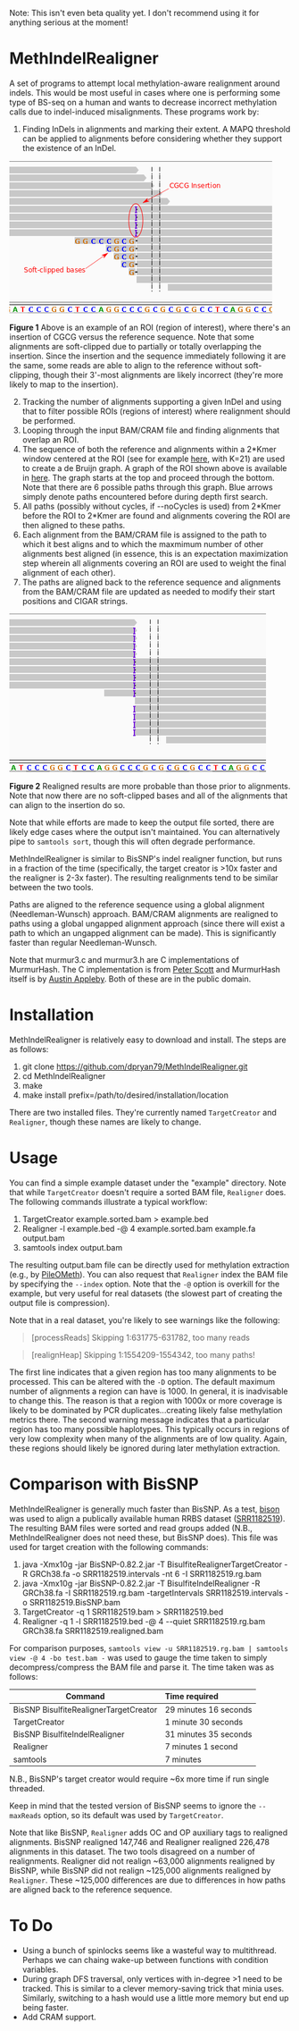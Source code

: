 Note: This isn't even beta quality yet. I don't recommend using it for anything serious at the moment!

MethIndelRealigner
==================
A set of programs to attempt local methylation-aware realignment around indels. This would be most useful in cases where one is performing some type of BS-seq on a human and wants to decrease incorrect methylation calls due to indel-induced misalignments. These programs work by:
 1. Finding InDels in alignments and marking their extent. A MAPQ threshold can be applied to alignments before considering whether they support the existence of an InDel.

   ![An example ROI due to an insertion](https://raw.githubusercontent.com/dpryan79/MethIndelRealigner/master/images/InDelExample.annotated.png)

   **Figure 1** Above is an example of an ROI (region of interest), where there's an insertion of CGCG versus the reference sequence. Note that some alignments are soft-clipped due to partially or totally overlapping the insertion. Since the insertion and the sequence immediately following it are the same, some reads are able to align to the reference without soft-clipping, though their 3'-most alignments are likely incorrect (they're more likely to map to the insertion).

 2. Tracking the number of alignments supporting a given InDel and using that to filter possible ROIs (regions of interest) where realignment should be performed.
 3. Looping through the input BAM/CRAM file and finding alignments that overlap an ROI.
 4. The sequence of both the reference and alignments within a 2\*Kmer window centered at the ROI (see for example [here](http://raw.githubusercontent.com/dpryan79/MethIndelRealigner/master/images/BigWindowForKmerExample.annotated.png), with K=21) are used to create a de Bruijn graph. A graph of the ROI shown above is available in [here](http://raw.githubusercontent.com/dpryan79/MethIndelRealigner/master/images/graph.pdf). The graph starts at the top and proceed through the bottom. Note that there are 6 possible paths through this graph. Blue arrows simply denote paths encountered before during depth first search.
 5. All paths (possibly without cycles, if --noCycles is used) from 2\*Kmer before the ROI to 2\*Kmer are found and alignments covering the ROI are then aligned to these paths.
 6. Each alignment from the BAM/CRAM file is assigned to the path to which it best aligns and to which the maxmimum number of other alignments best aligned (in essence, this is an expectation maximization step wherein all alignments covering an ROI are used to weight the final alignment of each other).
 7. The paths are aligned back to the reference sequence and alignments from the BAM/CRAM file are updated as needed to modify their start positions and CIGAR strings.

   ![Post-realignment](https://raw.githubusercontent.com/dpryan79/MethIndelRealigner/master/images/RealignedExample.png)

   **Figure 2** Realigned results are more probable than those prior to alignments. Note that now there are no soft-clipped bases and all of the alignments that can align to the insertion do so.

Note that while efforts are made to keep the output file sorted, there are likely edge cases where the output isn't maintained. You can alternatively pipe to `samtools sort`, though this will often degrade performance.

MethIndelRealigner is similar to BisSNP's indel realigner function, but runs in a fraction of the time (specifically, the target creator is >10x faster and the realigner is 2-3x faster). The resulting realignments tend to be similar between the two tools.

Paths are aligned to the reference sequence using a global alignment (Needleman-Wunsch) approach. BAM/CRAM alignments are realigned to paths using a global ungapped alignment approach (since there will exist a path to which an ungapped alignment can be made). This is significantly faster than regular Needleman-Wunsch.

Note that murmur3.c and murmur3.h are C implementations of MurmurHash. The C implementation is from [Peter Scott](https://github.com/PeterScott/murmur3) and MurmurHash itself is by [Austin Appleby](https://code.google.com/p/smhasher/wiki/MurmurHash3). Both of these are in the public domain.

Installation
============
MethIndelRealigner is relatively easy to download and install. The steps are as follows:
 1. git clone https://github.com/dpryan79/MethIndelRealigner.git
 2. cd MethIndelRealigner
 3. make
 4. make install prefix=/path/to/desired/installation/location

There are two installed files. They're currently named `TargetCreator` and `Realigner`, though these names are likely to change.

Usage
=====
You can find a simple example dataset under the "example" directory. Note that while `TargetCreator` doesn't require a sorted BAM file, `Realigner` does. The following commands illustrate a typical workflow:

 1. TargetCreator example.sorted.bam > example.bed
 2. Realigner -l example.bed -@ 4 example.sorted.bam example.fa output.bam
 3. samtools index output.bam

The resulting output.bam file can be directly used for methylation extraction (e.g., by [PileOMeth](https://github.com/dpryan79/PileOMeth)). You can also request that `Realigner` index the BAM file by specifying the `--index` option. Note that the `-@` option is overkill for the example, but very useful for real datasets (the slowest part of creating the output file is compression).

Note that in a real dataset, you're likely to see warnings like the following:

> [processReads] Skipping 1:631775-631782, too many reads

> [realignHeap] Skipping 1:1554209-1554342, too many paths!

The first line indicates that a given region has too many alignments to be processed. This can be altered with the `-D` option. The default maximum number of alignments a region can have is 1000. In general, it is inadvisable to change this. The reason is that a region with 1000x or more coverage is likely to be dominated by PCR duplicates...creating likely false methylation metrics there. The second warning message indicates that a particular region has too many possible haplotypes. This typically occurs in regions of very low complexity when many of the alignments are of low quality. Again, these regions should likely be ignored during later methylation extraction.

Comparison with BisSNP
======================
MethIndelRealigner is generally much faster than BisSNP. As a test, [bison](https://github.com/dpryan79/bison) was used to align a publically available human RRBS dataset ([SRR1182519](http://www.ebi.ac.uk/ena/data/view/SRR1182519)). The resulting BAM files were sorted and read groups added (N.B., MethIndelRealigner does not need these, but BisSNP does). This file was used for target creation with the following commands:

 1. java -Xmx10g -jar BisSNP-0.82.2.jar -T BisulfiteRealignerTargetCreator -R GRCh38.fa -o SRR1182519.intervals -nt 6 -I SRR1182519.rg.bam
 2. java -Xmx10g -jar BisSNP-0.82.2.jar -T BisulfiteIndelRealigner -R GRCh38.fa -I SRR1182519.rg.bam -targetIntervals SRR1182519.intervals -o SRR1182519.BisSNP.bam
 3. TargetCreator -q 1 SRR1182519.bam > SRR1182519.bed
 4. Realigner -q 1 -l SRR1182519.bed -@ 4 --quiet SRR1182519.rg.bam GRCh38.fa SRR1182519.realigned.bam

For comparison purposes, `samtools view -u SRR1182519.rg.bam | samtools view -@ 4 -bo test.bam -` was used to gauge the time taken to simply decompress/compress the BAM file and parse it. The time taken was as follows:

| Command                                | Time required                             |
|----------------------------------------|:------------------------------------------|
| BisSNP BisulfiteRealignerTargetCreator | 29 minutes 16 seconds                     |
| TargetCreator                          | 1 minute 30 seconds                       |
| BisSNP BisulfiteIndelRealigner         | 31 minutes 35 seconds                     |
| Realigner                              | 7 minutes 1 second                        |
| samtools                               | 7 minutes                                 |

N.B., BisSNP's target creator would require ~6x more time if run single threaded.

Keep in mind that the tested version of BisSNP seems to ignore the `--maxReads` option, so its default was used by `TargetCreator`.

Note that like BisSNP, `Realigner` adds OC and OP auxiliary tags to realigned alignments. BisSNP realigned 147,746 and Realigner realigned 226,478 alignments in this dataset. The two tools disagreed on a number of realignments. Realigner did not realign ~63,000 alignments realigned by BisSNP, while BisSNP did not realign ~125,000 alignments realigned by `Realigner`. These ~125,000 differences are due to differences in how paths are aligned back to the reference sequence.

To Do
=====
 * Using a bunch of spinlocks seems like a wasteful way to multithread. Perhaps we can chaing wake-up between functions with condition variables.
 * During graph DFS traversal, only vertices with in-degree >1 need to be tracked. This is similar to a clever memory-saving trick that minia uses. Similarly, switching to a hash would use a little more memory but end up being faster.
 * Add CRAM support.
